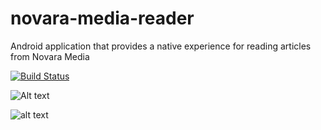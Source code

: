 # novara-media-reader
Android application that provides a native experience for reading articles from Novara Media 

[![Build Status](https://travis-ci.org/theaaron123/novara-media-reader.svg?branch=master)](https://travis-ci.org/theaaron123/novara-media-reader)


![Alt text](https://user-images.githubusercontent.com/22413964/94065068-e5ee5d80-fdea-11ea-862a-f909ef9955a6.jpg)

![alt text](https://user-images.githubusercontent.com/22413964/94065078-ea1a7b00-fdea-11ea-9bfb-ec1041e3b750.jpg)
